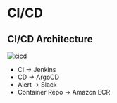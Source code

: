 # CI/CD

## CI/CD Architecture
![cicd](https://user-images.githubusercontent.com/59479926/209446164-5d67698c-6fe6-4c94-8f7f-011d25a8c715.jpg)

- CI -> Jenkins
- CD -> ArgoCD
- Alert -> Slack
- Container Repo -> Amazon ECR
